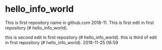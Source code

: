 # hello_info_world
This is first repository name in github.com 2018-11. 
This is first edit in first repository (# hello_info_world). 

this is second edit in first repository (# hello_info_world). 
this is third of edit in first repository (# hello_info_world). 2018-11-25 06:59
